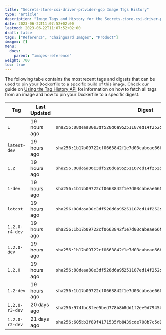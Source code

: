 ```yaml
---
title: "Secrets-store-csi-driver-provider-gcp Image Tags History"
type: "article"
description: "Image Tags and History for the Secrets-store-csi-driver-provider-gcp Chainguard Image"
date: 2023-06-22T11:07:52+02:00
lastmod: 2023-06-22T11:07:52+02:00
draft: false
tags: ["Reference", "Chainguard Images", "Product"]
images: []
menu:
  docs:
    parent: "images-reference"
weight: 700
toc: true
---
```


The following table contains the most recent tags and digests that can be used to pin your Dockerfile to a specific build of this image. Check our guide on [Using the Tag History API](/chainguard/chainguard-images/using-the-tag-history-api/) for information on how to fetch all tags from an image and how to pin your Dockerfile to a specific digest.

| Tag            | Last Updated | Digest                                                                    |
|----------------|--------------|---------------------------------------------------------------------------|
| `1`            | 19 hours ago | `sha256:88deaa80e3df528d6a95251187ed14f252d9cf10e7fb12ca8523ed5dc12b95ab` |
| `latest-dev`   | 19 hours ago | `sha256:1b17b09722cf0663842f1e7d03cabeae66fec4d585309e5ecacb322239e4df81` |
| `1.2`          | 19 hours ago | `sha256:88deaa80e3df528d6a95251187ed14f252d9cf10e7fb12ca8523ed5dc12b95ab` |
| `1-dev`        | 19 hours ago | `sha256:1b17b09722cf0663842f1e7d03cabeae66fec4d585309e5ecacb322239e4df81` |
| `latest`       | 19 hours ago | `sha256:88deaa80e3df528d6a95251187ed14f252d9cf10e7fb12ca8523ed5dc12b95ab` |
| `1.2.0-r4-dev` | 19 hours ago | `sha256:1b17b09722cf0663842f1e7d03cabeae66fec4d585309e5ecacb322239e4df81` |
| `1.2.0-dev`    | 19 hours ago | `sha256:1b17b09722cf0663842f1e7d03cabeae66fec4d585309e5ecacb322239e4df81` |
| `1.2.0`        | 19 hours ago | `sha256:88deaa80e3df528d6a95251187ed14f252d9cf10e7fb12ca8523ed5dc12b95ab` |
| `1.2-dev`      | 19 hours ago | `sha256:1b17b09722cf0663842f1e7d03cabeae66fec4d585309e5ecacb322239e4df81` |
| `1.2.0-r3-dev` | 20 days ago  | `sha256:974fbc8fee5bed778b8b8dd1f2ee9d794544e8cc23b9b55e10a4eaf841e7579a` |
| `1.2.0-r2-dev` | 21 days ago  | `sha256:605bb3f89f4171535fb8439cde708b7c5d064259789df4ca754add6b30f9a820` |
